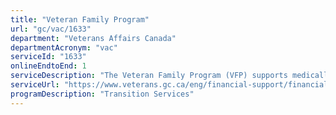 ```yaml
---
title: "Veteran Family Program"
url: "gc/vac/1633"
department: "Veterans Affairs Canada"
departmentAcronym: "vac"
serviceId: "1633"
onlineEndtoEnd: 1
serviceDescription: "The Veteran Family Program (VFP) supports medically releasing Canadian Armed Forces members, medically released Veterans and their families.  The services and resources of the VFP are designed to help ease the transition from military to civilian life and support the health and wellbeing of familes during this time."
serviceUrl: "https://www.veterans.gc.ca/eng/financial-support/financial-planning/veteran-family-program"
programDescription: "Transition Services"
---
```

